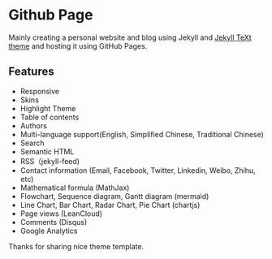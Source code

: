 
# Github Page

Mainly creating a personal website and blog using Jekyll and [Jekyll TeXt theme](https://github.com/kitian616/jekyll-TeXt-theme) and hosting it using GitHub Pages. 

## Features

- Responsive
- Skins
- Highlight Theme
- Table of contents
- Authors
- Multi-language support(English, Simplified Chinese, Traditional Chinese)
- Search
- Semantic HTML
- RSS（jekyll-feed)
- Contact information (Email, Facebook, Twitter, Linkedin, Weibo, Zhihu, etc)
- Mathematical formula (MathJax)
- Flowchart, Sequence diagram, Gantt diagram (mermaid)
- Line Chart, Bar Chart, Radar Chart, Pie Chart (chartjs)
- Page views (LeanCloud)
- Comments (Disqus)
- Google Analytics

Thanks for sharing nice theme template.


